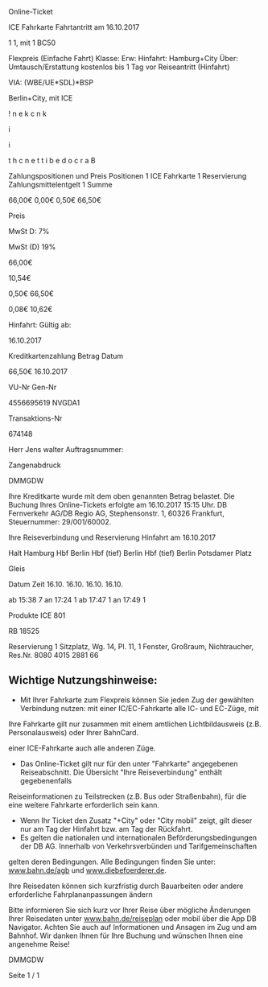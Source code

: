 Online-Ticket

ICE Fahrkarte
Fahrtantritt am 16.10.2017

1
1, mit 1 BC50

Flexpreis (Einfache Fahrt)
Klasse:
Erw:
Hinfahrt: Hamburg+City
Über:
Umtausch/Erstattung kostenlos bis 1 Tag vor Reiseantritt (Hinfahrt)

VIA: (WBE/UE*SDL)*BSP

 Berlin+City, mit ICE

!
n
e
k
c
n
k

i

i

t
h
c
n
e
t
t
i
b
e
d
o
c
r
a
B

Zahlungspositionen und Preis
Positionen
1
ICE Fahrkarte
1
Reservierung
Zahlungsmittelentgelt 1
Summe

66,00€
0,00€
0,50€
66,50€

Preis

MwSt D: 7%

MwSt (D) 19%

66,00€

10,54€

0,50€
66,50€

0,08€
10,62€

Hinfahrt:
Gültig ab:

16.10.2017

Kreditkartenzahlung
Betrag
Datum

66,50€
16.10.2017

VU-Nr
Gen-Nr

4556695619
NVGDA1

Transaktions-Nr

674148

Herr  Jens walter
Auftragsnummer:

Zangenabdruck

DMMGDW

Ihre Kreditkarte wurde mit dem oben genannten Betrag belastet. Die Buchung Ihres
Online-Tickets erfolgte am 16.10.2017 15:15 Uhr. DB Fernverkehr AG/DB Regio AG,
Stephensonstr. 1, 60326 Frankfurt, Steuernummer: 29/001/60002.

Ihre Reiseverbindung und Reservierung Hinfahrt am 16.10.2017

Halt
Hamburg Hbf
Berlin Hbf (tief)
Berlin Hbf (tief)
Berlin Potsdamer Platz

Gleis

Datum Zeit
16.10.
16.10.
16.10.
16.10.

ab 15:38 7
an 17:24 1
ab 17:47 1
an 17:49 1

Produkte
ICE 801

RB 18525

Reservierung
1 Sitzplatz, Wg. 14, Pl. 11, 1 Fenster, Großraum,
Nichtraucher, Res.Nr. 8080 4015 2881 66

Wichtige Nutzungshinweise:
-
- Mit Ihrer Fahrkarte zum Flexpreis können Sie jeden Zug der gewählten Verbindung nutzen: mit einer IC/EC-Fahrkarte alle IC- und EC-Züge, mit

Ihre Fahrkarte gilt nur zusammen mit einem amtlichen Lichtbildausweis (z.B. Personalausweis) oder Ihrer BahnCard.

einer ICE-Fahrkarte auch alle anderen Züge.

- Das Online-Ticket gilt nur für den unter "Fahrkarte" angegebenen Reiseabschnitt. Die Übersicht "Ihre Reiseverbindung" enthält gegebenenfalls

Reiseinformationen zu Teilstrecken (z.B. Bus oder Straßenbahn), für die eine weitere Fahrkarte erforderlich sein kann.
- Wenn Ihr Ticket den Zusatz "+City" oder "City mobil" zeigt, gilt dieser nur am Tag der Hinfahrt bzw. am Tag der Rückfahrt.
- Es gelten die nationalen und internationalen Beförderungsbedingungen der DB AG. Innerhalb von Verkehrsverbünden und Tarifgemeinschaften

gelten deren Bedingungen. Alle Bedingungen finden Sie unter: www.bahn.de/agb und www.diebefoerderer.de.

Ihre Reisedaten können sich kurzfristig durch Bauarbeiten oder andere erforderliche Fahrplananpassungen ändern

Bitte informieren Sie sich kurz vor Ihrer Reise über mögliche Änderungen Ihrer Reisedaten unter www.bahn.de/reiseplan oder mobil über die
App DB Navigator. Achten Sie auch auf Informationen und Ansagen im Zug und am Bahnhof. Wir danken Ihnen für Ihre Buchung und wünschen
Ihnen eine angenehme Reise!

DMMGDW

Seite 1 / 1

